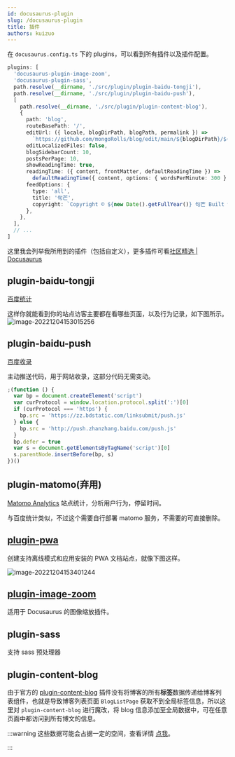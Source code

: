```yaml
---
id: docusaurus-plugin
slug: /docusaurus-plugin
title: 插件
authors: kuizuo
---
```


在 `docusaurus.config.ts` 下的 plugins，可以看到所有插件以及插件配置。

```typescript title='docusaurus.config.ts' icon='logos:docusaurus'
plugins: [
  'docusaurus-plugin-image-zoom',
  'docusaurus-plugin-sass',
  path.resolve(__dirname, './src/plugin/plugin-baidu-tongji'),
  path.resolve(__dirname, './src/plugin/plugin-baidu-push'),
  [
    path.resolve(__dirname, './src/plugin/plugin-content-blog'),
    {
      path: 'blog',
      routeBasePath: '/',
      editUrl: ({ locale, blogDirPath, blogPath, permalink }) =>
        `https://github.com/mongoRolls/blog/edit/main/${blogDirPath}/${blogPath}`,
      editLocalizedFiles: false,
      blogSidebarCount: 10,
      postsPerPage: 10,
      showReadingTime: true,
      readingTime: ({ content, frontMatter, defaultReadingTime }) =>
        defaultReadingTime({ content, options: { wordsPerMinute: 300 } }),
      feedOptions: {
        type: 'all',
        title: '句芒',
        copyright: `Copyright © ${new Date().getFullYear()} 句芒 Built with Docusaurus.<p><a href="http://beian.miit.gov.cn/" class="footer_lin">${beian}</a></p>`,
      },
    },
  ],
  // ...
]
```

这里我会列举我所用到的插件（包括自定义），更多插件可看[社区精选 | Docusaurus](https://docusaurus.io/zh-CN/community/resources#community-plugins)

## plugin-baidu-tongji

[百度统计](https://tongji.baidu.com/web/welcome/login)

这样你就能看到你的站点访客主要都在看哪些页面，以及行为记录，如下图所示。![image-20221204153015256](https://img.kuizuo.cn/image-20221204153015256.png)

## plugin-baidu-push

[百度收录](https://ziyuan.baidu.com/dailysubmit/index)

主动推送代码，用于网站收录，这部分代码无需变动。

```javascript title="src/plugins/plugin-baidu-push/index.js"
;(function () {
  var bp = document.createElement('script')
  var curProtocol = window.location.protocol.split(':')[0]
  if (curProtocol === 'https') {
    bp.src = 'https://zz.bdstatic.com/linksubmit/push.js'
  } else {
    bp.src = 'http://push.zhanzhang.baidu.com/push.js'
  }
  bp.defer = true
  var s = document.getElementsByTagName('script')[0]
  s.parentNode.insertBefore(bp, s)
})()
```

## plugin-matomo(弃用)

[Matomo Analytics](https://matomo.org/) 站点统计，分析用户行为，停留时间。

与百度统计类似，不过这个需要自行部署 matomo 服务，不需要的可直接删除。

## [plugin-pwa](https://docusaurus.io/zh-CN/docs/api/plugins/@docusaurus/plugin-pwa)

创建支持离线模式和应用安装的 PWA 文档站点，就像下图这样。

![image-20221204153401244](https://img.kuizuo.cn/image-20221204153401244.png)

## [plugin-image-zoom](https://github.com/flexanalytics/plugin-image-zoom)

适用于 Docusaurus 的图像缩放插件。

## plugin-sass

支持 sass 预处理器

## plugin-content-blog

由于官方的 [plugin-content-blog](https://docusaurus.io/zh-CN/docs/api/plugins/@docusaurus/plugin-content-blog) 插件没有将博客的所有**标签**数据传递给博客列表组件，也就是导致博客列表页面 `BlogListPage` 获取不到全局标签信息，所以这里对 `plugin-content-blog` 进行魔改，将 blog 信息添加至全局数据中，可在任意页面中都访问到所有博文的信息。

:::warning 这些数据可能会占据一定的空间，查看详情 [点我](https://github.com/facebook/docusaurus/pull/7163#issuecomment-1096780257)。

:::
